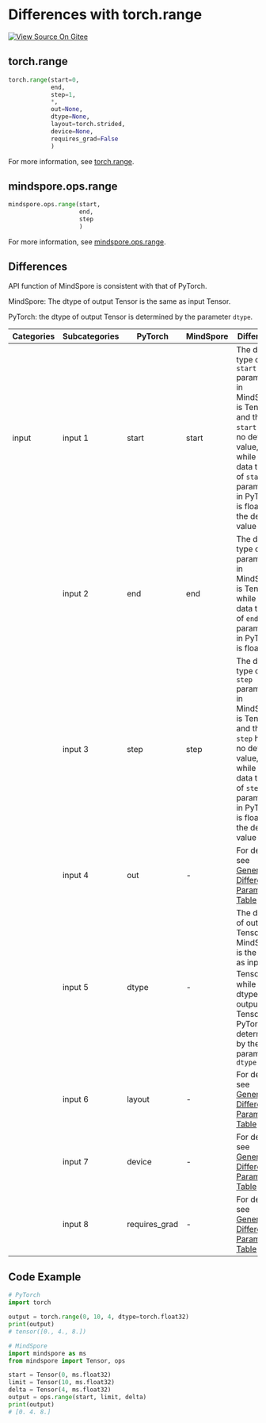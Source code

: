 # Differences with torch.range

[![View Source On Gitee](https://mindspore-website.obs.cn-north-4.myhuaweicloud.com/website-images/r2.1/resource/_static/logo_source_en.svg)](https://gitee.com/mindspore/docs/blob/r2.1/docs/mindspore/source_en/note/api_mapping/pytorch_diff/range.md)

## torch.range

```python
torch.range(start=0,
            end,
            step=1,
            *,
            out=None,
            dtype=None,
            layout=torch.strided,
            device=None,
            requires_grad=False
            )
```

For more information, see [torch.range](https://pytorch.org/docs/1.8.1/generated/torch.range.html#torch.range).

## mindspore.ops.range

```python
mindspore.ops.range(start,
                    end,
                    step
                    )
```

For more information, see [mindspore.ops.range](https://www.mindspore.cn/docs/en/r2.1/api_python/ops/mindspore.ops.range.html).

## Differences

API function of MindSpore is consistent with that of PyTorch.

MindSpore: The dtype of output Tensor is the same as input Tensor.

PyTorch: the dtype of output Tensor is determined by the parameter `dtype`.

| Categories | Subcategories | PyTorch       | MindSpore | Difference                                            |
|------------|---------------|---------------|-----------|-------------------------------------------------------|
| input      | input 1       | start         | start     | The data type of `start` parameter in MindSpore is Tensor and the `start` has no default value, while the data type of `start` parameter in PyTorch is float and the default value is 0 |
|            | input 2       | end           | end       | The data type of `end` parameter in MindSpore is Tensor, while the data type of `end` parameter in PyTorch is float |
|            | input 3       | step          | step      | The data type of `step` parameter in MindSpore is Tensor and the `step` has no default value, while the data type of `step` parameter in PyTorch is float and the default value is 0 |
|            | input 4       | out           | -         | For details, see [General Difference Parameter Table](https://www.mindspore.cn/docs/en/r2.1/note/api_mapping/pytorch_api_mapping.html#general-difference-parameter-table) |
|            | input 5       | dtype         | -         | The dtype of output Tensor in MindSpore is the same as input Tensor，while the dtype of output Tensor in PyTorch is determined by the parameter `dtype` |
|            | input 6       | layout        | -         | For details, see [General Difference Parameter Table](https://www.mindspore.cn/docs/en/r2.1/note/api_mapping/pytorch_api_mapping.html#general-difference-parameter-table) |
|            | input 7       | device        | -         | For details, see [General Difference Parameter Table](https://www.mindspore.cn/docs/en/r2.1/note/api_mapping/pytorch_api_mapping.html#general-difference-parameter-table) |
|            | input 8       | requires_grad | -         | For details, see [General Difference Parameter Table](https://www.mindspore.cn/docs/en/r2.1/note/api_mapping/pytorch_api_mapping.html#general-difference-parameter-table) |

## Code Example

```python
# PyTorch
import torch

output = torch.range(0, 10, 4, dtype=torch.float32)
print(output)
# tensor([0., 4., 8.])

# MindSpore
import mindspore as ms
from mindspore import Tensor, ops

start = Tensor(0, ms.float32)
limit = Tensor(10, ms.float32)
delta = Tensor(4, ms.float32)
output = ops.range(start, limit, delta)
print(output)
# [0. 4. 8.]
```
